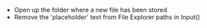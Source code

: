 - Open up the folder where a new file has been stored
- Remove the 'placeholder' text from File Explorer paths in Input()